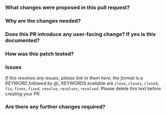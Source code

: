 ### What changes were proposed in this pull request?

### Why are the changes needed?

### Does this PR introduce any user-facing change? If yes is this documented?

### How was this patch tested?

### Issues

_If this resolves any issues, please link to them here, the format is a KEYWORD followed by @<ISSUE NUMBER>__
KEYWORDS available are `close`, `closes`, `closed`, `fix`, `fixes`, `fixed`, `resolve`, `resolves`, `resolved`.
Please delete this text before creating your PR 

### Are there any further changes required?


